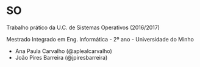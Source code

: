 # SO

Trabalho prático da U.C. de Sistemas Operativos (2016/2017)

Mestrado Integrado em Eng. Informática - 2º ano - Universidade do Minho

* Ana Paula Carvalho (@aplealcarvalho)
* João Pires Barreira (@jpiresbarreira)